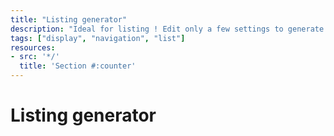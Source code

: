```yaml
---
title: "Listing generator"
description: "Ideal for listing ! Edit only a few settings to generate a modern looking visulization that uses ODS components and widgets."
tags: ["display", "navigation", "list"]
resources:
- src: '*/'
  title: 'Section #:counter'
---
```


# Listing generator

